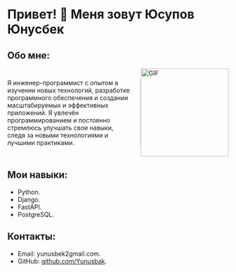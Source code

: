 # Привет! 👋 Меня зовут Юсупов Юнусбек

## Обо мне:
<div style="display: flex; align-items: center;">
  <div style="flex: 1; padding-right: 20px; border-right: 2px solid #ddd;">
    Я инженер-программист с опытом в изучении новых технологий, разработке программного обеспечения и создании масштабируемых и эффективных приложений.  
    Я увлечён программированием и постоянно стремлюсь улучшать свои навыки, следя за новыми технологиями и лучшими практиками.
  </div>
  <img src="https://i.pinimg.com/originals/81/17/8b/81178b47a8598f0c81c4799f2cdd4057.gif" alt="GIF" style="width: 200px; height: auto;"/>
</div>

## Мои навыки:
- Python.
- Django.
- FastAPI.
- PostgreSQL.

## Контакты:
- Email: yunusbek2gmail.com.
- GitHub: [github.com/Yunusbak](https://github.com/Yunusbak).
